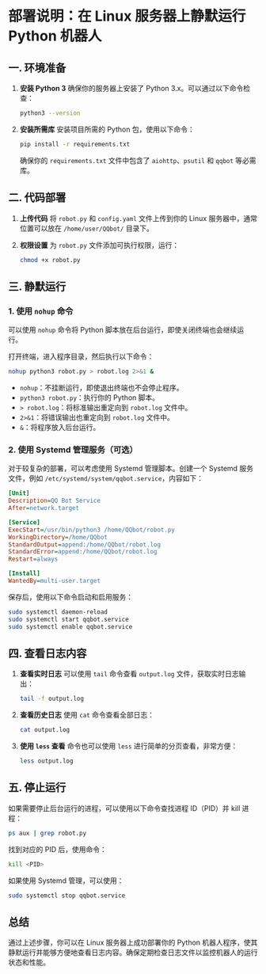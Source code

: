 # 部署说明：在 Linux 服务器上静默运行 Python 机器人

## 一. 环境准备

1. **安装 Python 3**
   确保你的服务器上安装了 Python 3.x。可以通过以下命令检查：
   ```bash
   python3 --version
   ```

2. **安装所需库**
   安装项目所需的 Python 包，使用以下命令：
   ```bash
   pip install -r requirements.txt
   ```
   确保你的 `requirements.txt` 文件中包含了 `aiohttp`、`psutil` 和 `qqbot` 等必需库。

## 二. 代码部署

1. **上传代码**
   将 `robot.py` 和 `config.yaml` 文件上传到你的 Linux 服务器中，通常位置可以放在 `/home/user/QQbot/` 目录下。

2. **权限设置**
   为 `robot.py` 文件添加可执行权限，运行：
   ```bash
   chmod +x robot.py
   ```

## 三. 静默运行

### 1. 使用 `nohup` 命令

可以使用 `nohup` 命令将 Python 脚本放在后台运行，即使关闭终端也会继续运行。

打开终端，进入程序目录，然后执行以下命令：
```bash
nohup python3 robot.py > robot.log 2>&1 &
```

- `nohup`：不挂断运行，即使退出终端也不会停止程序。
- `python3 robot.py`：执行你的 Python 脚本。
- `> robot.log`：将标准输出重定向到 `robot.log` 文件中。
- `2>&1`：将错误输出也重定向到 `robot.log` 文件中。
- `&`：将程序放入后台运行。

### 2. 使用 Systemd 管理服务（可选）

对于较复杂的部署，可以考虑使用 Systemd 管理脚本。创建一个 Systemd 服务文件，例如 `/etc/systemd/system/qqbot.service`，内容如下：

```ini
[Unit]
Description=QQ Bot Service
After=network.target

[Service]
ExecStart=/usr/bin/python3 /home/QQbot/robot.py
WorkingDirectory=/home/QQbot
StandardOutput=append:/home/QQbot/robot.log
StandardError=append:/home/QQbot/robot.log
Restart=always

[Install]
WantedBy=multi-user.target
```

保存后，使用以下命令启动和启用服务：
```bash
sudo systemctl daemon-reload
sudo systemctl start qqbot.service
sudo systemctl enable qqbot.service
```

## 四. 查看日志内容

1. **查看实时日志**
   可以使用 `tail` 命令查看 `output.log` 文件，获取实时日志输出：
   ```bash
   tail -f output.log
   ```

2. **查看历史日志**
   使用 `cat` 命令查看全部日志：
   ```bash
   cat output.log
   ```

3. **使用 `less` 查看**
   命令也可以使用 `less` 进行简单的分页查看，非常方便：
   ```bash
   less output.log
   ```

## 五. 停止运行

如果需要停止后台运行的进程，可以使用以下命令查找进程 ID（PID）并 kill 进程：
```bash
ps aux | grep robot.py
```
找到对应的 PID 后，使用命令：
```bash
kill <PID>
```

如果使用 Systemd 管理，可以使用：
```bash
sudo systemctl stop qqbot.service
```

## 总结

通过上述步骤，你可以在 Linux 服务器上成功部署你的 Python 机器人程序，使其静默运行并能够方便地查看日志内容。确保定期检查日志文件以监控机器人的运行状态和性能。